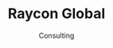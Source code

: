 ---
#preview
title: Raycon Global
image: /img/works/4.jpg
category: ECOMMERCE
date: Consulting

#params
layout: "default"

#full details
demoLink: "https://rayconglobal.com/"
introTitle: "Raycon <span class=\"mil-thin\">Global</span>"
details:
    - label: "Client"
      value: "Raycon Global, LLC."

    - label: "Date"
      value: "July 2023 - October 2023"

    - label: "Services"
      value: "Consulting"

description:
    enabled: 1
    title: "Lorem ipsum dolor sit amet"
    content: "
      <p>Lorem ipsum dolor sit amet, consectetur adipiscing elit, sed do eiusmod tempor incididunt ut labore et dolore magna aliqua. Ut enim ad minim veniam, quis nostrud exercitation ullamco laboris nisi ut aliquip ex ea commodo consequat.</p>
      <p>Duis aute irure dolor in reprehenderit in voluptate velit esse cillum dolore eu fugiat nulla pariatur. Excepteur sint occaecat cupidatat non proident, sunt in culpa qui officia deserunt mollit anim id est laborum.</p>
    "

gallery: 
    enabled: 1
    items:
        - image: /img/works/4/1.jpg
          alt: "image"

        - image: /img/works/4/2.jpg
          alt: "image"

        - image: /img/works/4/3.jpg
          alt: "image"

gallery2: 
    enabled: 1
    items:
        - image: /img/works/4/7.jpg
          alt: "image"
---